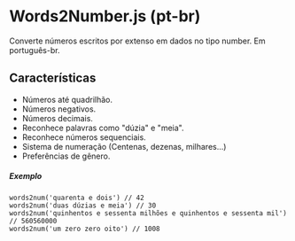 # Words2Number.js (pt-br)
Converte números escritos por extenso em dados no tipo number. Em português-br.

## Características

-   Números até quadrilhão.
-   Números negativos.
-   Números decimais.
-   Reconhece palavras como "dúzia" e "meia".
-   Reconhece números sequenciais.
-   Sistema de numeração (Centenas, dezenas, milhares...)
-   Preferências de gênero.

##### Exemplo

```
words2num('quarenta e dois') // 42
words2num('duas dúzias e meia') // 30
words2num('quinhentos e sessenta milhões e quinhentos e sessenta mil') // 560560000
words2num('um zero zero oito') // 1008
```